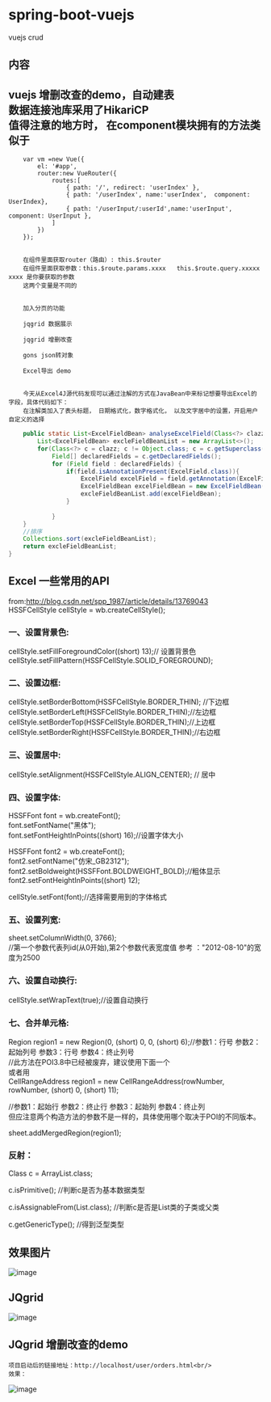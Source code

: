 # spring-boot-vuejs
vuejs crud

## 内容
vuejs 增删改查的demo，自动建表 <br>
数据连接池库采用了HikariCP<br>
值得注意的地方时， 在component模块拥有的方法类似于<br>
-----------------------------------------
		var vm =new Vue({
	    	el: '#app',
	    	router:new VueRouter({
		    	routes:[
		    		{ path: '/', redirect: 'userIndex' },
		    		{ path: '/userIndex', name:'userIndex',  component: UserIndex},
		    		{ path: '/userInput/:userId',name:'userInput', component: UserInput },
		    	]
	    	})
		});
		
		
		在组件里面获取router（路由）: this.$router
		在组件里面获取参数：this.$route.params.xxxx   this.$route.query.xxxxx   xxxx 是你要获取的参数
		这两个变量是不同的
		
		
		加入分页的功能
		
		jqgrid 数据展示
		
		jqgrid 增删改查
		
		gons json转对象
		
		Excel导出 demo 
		
		
		今天从Excel4J源代码发现可以通过注解的方式在JavaBean中来标记想要导出Excel的字段，具体代码如下：
		在注解类加入了表头标题， 日期格式化，数字格式化， 以及文字居中的设置，开启用户自定义的选择
		
```java
	public static List<ExcelFieldBean> analyseExcelField(Class<?> clazz) {
		List<ExcelFieldBean> excleFieldBeanList = new ArrayList<>();
		for(Class<?> c = clazz; c != Object.class; c = c.getSuperclass()){
			Field[] declaredFields = c.getDeclaredFields();
			for (Field field : declaredFields) {
				if(field.isAnnotationPresent(ExcelField.class)){
					ExcelField excelField = field.getAnnotation(ExcelField.class);
					ExcelFieldBean excelFieldBean = new ExcelFieldBean(excelField.title(), excelField.order(), field.getName(), field.getType());
					excleFieldBeanList.add(excelFieldBean);
				}
				
			}
	}
	//排序
	Collections.sort(excleFieldBeanList);
	return excleFieldBeanList;
}
```		

## Excel 一些常用的API
from:http://blog.csdn.net/spp_1987/article/details/13769043  
HSSFCellStyle cellStyle = wb.createCellStyle();    
### 一、设置背景色:  
  
  
cellStyle.setFillForegroundColor((short) 13);// 设置背景色    
cellStyle.setFillPattern(HSSFCellStyle.SOLID_FOREGROUND);    
### 二、设置边框:  
  
  
cellStyle.setBorderBottom(HSSFCellStyle.BORDER_THIN); //下边框    
cellStyle.setBorderLeft(HSSFCellStyle.BORDER_THIN);//左边框    
cellStyle.setBorderTop(HSSFCellStyle.BORDER_THIN);//上边框    
cellStyle.setBorderRight(HSSFCellStyle.BORDER_THIN);//右边框    
### 三、设置居中:  
  
  
cellStyle.setAlignment(HSSFCellStyle.ALIGN_CENTER); // 居中    
### 四、设置字体:  
HSSFFont font = wb.createFont();    
font.setFontName("黑体");    
font.setFontHeightInPoints((short) 16);//设置字体大小    
    
HSSFFont font2 = wb.createFont();    
font2.setFontName("仿宋_GB2312");    
font2.setBoldweight(HSSFFont.BOLDWEIGHT_BOLD);//粗体显示    
font2.setFontHeightInPoints((short) 12);    
    
cellStyle.setFont(font);//选择需要用到的字体格式    
### 五、设置列宽:  
  
sheet.setColumnWidth(0, 3766);   
//第一个参数代表列id(从0开始),第2个参数代表宽度值  参考 ："2012-08-10"的宽度为2500    
### 六、设置自动换行:  
  
cellStyle.setWrapText(true);//设置自动换行    
### 七、合并单元格:  
  
Region region1 = new Region(0, (short) 0, 0, (short) 6);//参数1：行号 参数2：起始列号 参数3：行号 参数4：终止列号    
//此方法在POI3.8中已经被废弃，建议使用下面一个    
或者用  
CellRangeAddress region1 = new CellRangeAddress(rowNumber, rowNumber, (short) 0, (short) 11);     
  
  
//参数1：起始行 参数2：终止行 参数3：起始列 参数4：终止列      
但应注意两个构造方法的参数不是一样的，具体使用哪个取决于POI的不同版本。   
  
  
sheet.addMergedRegion(region1);    


### 反射：
Class c = ArrayList.class;

c.isPrimitive(); //判断c是否为基本数据类型

c.isAssignableFrom(List.class);  //判断c是否是List类的子类或父类

c.getGenericType(); //得到泛型类型

		
		
## 效果图片
![image](https://github.com/ninuxGithub/spring-boot-vuejs/blob/master/vue.png)


## JQgrid
![image](https://github.com/ninuxGithub/spring-boot-vuejs/blob/master/jQgridTable.png)

## JQgrid 增删改查的demo
	项目启动后的链接地址：http://localhost/user/orders.html<br/>
	效果：
![image](https://github.com/ninuxGithub/spring-boot-vuejs/blob/master/jqgrid-curd.png)




		
